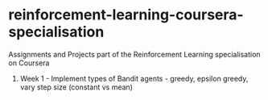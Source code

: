 # reinforcement-learning-coursera-specialisation
Assignments and Projects part of the Reinforcement Learning specialisation on Coursera

1. Week 1 - Implement types of Bandit agents - greedy, epsilon greedy, vary step size (constant vs mean)

